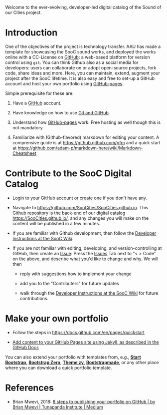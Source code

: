 
Welcome to the ever-evolving, developer-led digital catalog of the Sound of our Cities project.
# Introduction
 One of the objectives of the project is technology transfer. AAU has made a template for showcasing the SooC sound works, and deployed the works online with a CC-License on [GitHub](https://github.com/): a web-based platform for version control using `git`. You can think Github also as a social media for developers: users can collaborate on or adopt open-source projects, fork code, share ideas and more. Here, you can maintain, extend, augment your project after the SooC lifetime. It is also easy and free to set-up a GitHub account and host your own portfolio using [GitHub-pages](http://thejackalofjavascript.com/github-pages-free-hosting/).

Simple prerequisite for these are:

1. Have a [GitHub](https://github.com/) account.

2. Have knowledge on how to use [Git and GitHub](http://thejackalofjavascript.com/git-and-github-for-beginners/).

3. Understand how [GitHub-pages](http://thejackalofjavascript.com/github-pages-free-hosting/) work: Free hosting as well though this is not mandatory.

4. Familiarize with (Github-flavored) markdown for editing your content. A comprensive guide is at https://github.github.com/gfm and a quick start at https://github.com/adam-p/markdown-here/wiki/Markdown-Cheatsheet 

# Contribute to the SooC Digital Catalog

-   Login to your GitHub account or [create](https://github.com/) one if you don't have any.

-   Navigate to <https://github.com/SooCities/SooCities.github.io>.
    This Github repository is the back-end of our digital catalog <https://SooCities.github.io/>, and any changes you will make on the content will be published in a few minutes.

-   If you are familiar with Github development, then follow the [Developer Instructions at the SooC Wiki](https://github.com/SooCities/SooCities.github.io/wiki/Developer-Instructions).

-   If you are not familiar with editing, developing, and version-controlling at GitHub, then create an [Issue](https://github.com/SooCities/SooCities.github.io/issues): Press the [Issues](https://github.com/SooCities/SooCities.github.io/issues) Tab next to "< > Code" on the above, and describe what you'd like to change and why. We will then
    -   reply with suggestions how to implement your change
    
    -   add you to the "Contributers" for future updates
    
    -   walk through the [Developer Instructions at the SooC Wiki](https://github.com/SooCities/SooCities.github.io/wiki/Developer-Instructions) for future contributions.


# Make your own portfolio

-   Follow the steps in <https://docs.github.com/en/pages/quickstart>

-   [Add content to your GitHub Pages site using Jekyll, as described in the GitHub Docs](https://docs.github.com/en/pages/setting-up-a-github-pages-site-with-jekyll/adding-content-to-your-github-pages-site-using-jekyll#adding-a-new-page-to-your-site)

You can also extend your portfolio with templates from, e.g., [**Start Bootstrap**](http://startbootstrap.com/), [**Bootstrap Zero**](http://bootstrapzero.com/), [**Theme zy**](https://www.themezy.com/), [**Bootstrapmade**](https://bootstrapmade.com/demo/Folio/), or any other place where you can download a quick portfolio template.

# References

-   Brian Mwevi, 2018: [8 steps to publishing your portfolio on GitHub | by Brian Mwevi | Tunapanda Institute | Medium](https://medium.com/tunapanda-institute/8-steps-to-publish-your-portfolio-on-github-9d6e6e3d2e84)

